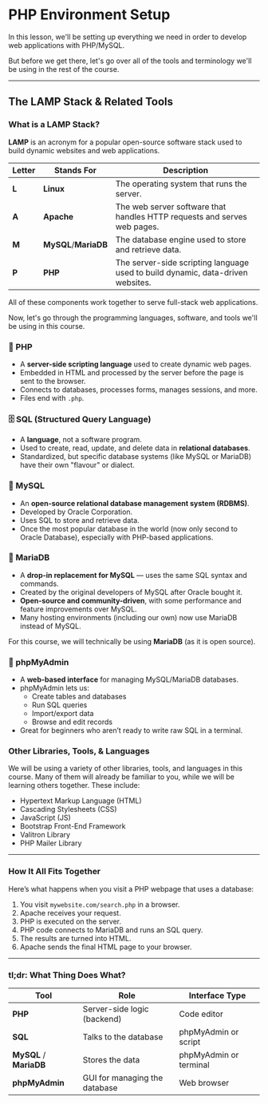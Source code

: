 # PHP Environment Setup

In this lesson, we'll be setting up everything we need in order to develop web applications with PHP/MySQL. 

But before we get there, let's go over all of the tools and terminology we'll be using in the rest of the course.

---

## The LAMP Stack & Related Tools

### What is a LAMP Stack?

**LAMP** is an acronym for a popular open-source software stack used to build dynamic websites and web applications. 

| Letter | Stands For            | Description                                                                     |
|--------|-----------------------|---------------------------------------------------------------------------------|
| **L**  | **Linux**             | The operating system that runs the server.                                      |
| **A**  | **Apache**            | The web server software that handles HTTP requests and serves web pages.        |
| **M**  | **MySQL**/**MariaDB** | The database engine used to store and retrieve data.                            |
| **P**  | **PHP**               | The server-side scripting language used to build dynamic, data-driven websites. |

All of these components work together to serve full-stack web applications. 

Now, let's go through the programming languages, software, and tools we'll be using in this course. 


### 🐘 PHP
- A **server-side scripting language** used to create dynamic web pages.
- Embedded in HTML and processed by the server before the page is sent to the browser.
- Connects to databases, processes forms, manages sessions, and more.
- Files end with `.php`.


### 🗄️ SQL (Structured Query Language)
- A **language**, not a software program.
- Used to create, read, update, and delete data in **relational databases**.
- Standardized, but specific database systems (like MySQL or MariaDB) have their own "flavour" or dialect.


### 🐬 MySQL
- An **open-source relational database management system (RDBMS)**.
- Developed by Oracle Corporation.
- Uses SQL to store and retrieve data.
- Once the most popular database in the world (now only second to Oracle Database), especially with PHP-based applications.


### 🦭 MariaDB
- A **drop-in replacement for MySQL** — uses the same SQL syntax and commands.
- Created by the original developers of MySQL after Oracle bought it.
- **Open-source and community-driven**, with some performance and feature improvements over MySQL.
- Many hosting environments (including our own) now use MariaDB instead of MySQL.


For this course, we will technically be using **MariaDB** (as it is open source).

### 🧮 phpMyAdmin
- A **web-based interface** for managing MySQL/MariaDB databases.
- phpMyAdmin lets us:
  - Create tables and databases
  - Run SQL queries
  - Import/export data
  - Browse and edit records
- Great for beginners who aren’t ready to write raw SQL in a terminal.


### Other Libraries, Tools, & Languages

We will be using a variety of other libraries, tools, and languages in this course. Many of them will already be familiar to you, while we will be learning others together. These include:

- Hypertext Markup Language (HTML)
- Cascading Stylesheets (CSS)
- JavaScript (JS)
- Bootstrap Front-End Framework
- Valitron Library
- PHP Mailer Library

---

### How It All Fits Together

Here’s what happens when you visit a PHP webpage that uses a database:

1. You visit `mywebsite.com/search.php` in a browser. 
2. Apache receives your request.
3. PHP is executed on the server.
4. PHP code connects to MariaDB and runs an SQL query.
5. The results are turned into HTML.
6. Apache sends the final HTML page to your browser.

---

### tl;dr: What Thing Does What?

| Tool                    | Role                              | Interface Type         |
|-------------------------|-----------------------------------|------------------------|
| **PHP**                 | Server-side logic (backend)       | Code editor            |
| **SQL**                 | Talks to the database             | phpMyAdmin or script   |
| **MySQL** / **MariaDB** | Stores the data                   | phpMyAdmin or terminal |
| **phpMyAdmin**          | GUI for managing the database     | Web browser            |